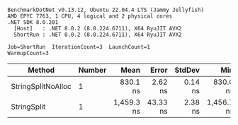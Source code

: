 ```

BenchmarkDotNet v0.13.12, Ubuntu 22.04.4 LTS (Jammy Jellyfish)
AMD EPYC 7763, 1 CPU, 4 logical and 2 physical cores
.NET SDK 8.0.201
  [Host]   : .NET 8.0.2 (8.0.224.6711), X64 RyuJIT AVX2
  ShortRun : .NET 8.0.2 (8.0.224.6711), X64 RyuJIT AVX2

Job=ShortRun  IterationCount=3  LaunchCount=1  
WarmupCount=3  

```
| Method             | Number | Mean       | Error    | StdDev  | Min        | Max        | Gen0   | Allocated |
|------------------- |------- |-----------:|---------:|--------:|-----------:|-----------:|-------:|----------:|
| StringSplitNoAlloc | 1      |   830.1 ns |  2.62 ns | 0.14 ns |   830.0 ns |   830.3 ns |      - |         - |
| StringSplit        | 1      | 1,459.3 ns | 43.33 ns | 2.38 ns | 1,456.7 ns | 1,461.3 ns | 0.0381 |    3208 B |
